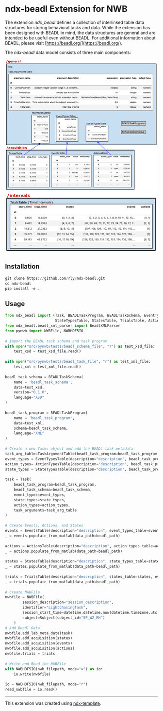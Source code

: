 # ndx-beadl Extension for NWB

The extension *ndx_beadl* defines a collection of interlinked table data structures for
storing behavioral tasks and data. While the extension has been designed with BEADL in 
mind, the data structures are general and are intended to be useful even without BEADL. 
For additional information about BEADL, please visit [https://beadl.org/](https://beadl.org/).

The *ndx-beadl* data model consists of three main components:

![ndx-beadl schema](docs/tutorial_nwb_userdays_2022/beadl_components_p1.png?raw=true "ndx-beadl schema")
![ndx-beadl schema](docs/tutorial_nwb_userdays_2022/beadl_components_p2.png?raw=true "ndx-beadl schema")


## Installation

```python
git clone https://github.com/rly/ndx-beadl.git
cd ndx-beadl
pip install -e . 
```

## Usage

```python 
from ndx_beadl import (Task, BEADLTaskProgram, BEADLTaskSchema, EventTypesTable, EventsTable,
                       StateTypesTable, StatesTable, TrialsTable, ActionTypesTable, ActionsTable, TaskArgumentTable)
from ndx_beadl.beadl_xml_parser import BeadlXMLParser
from pynwb import NWBFile, NWBHDF5IO

# Import the BEADL task schema and task program
with open("src/pynwb/tests/beadl_schema_file", "r") as test_xsd_file:
    test_xsd = test_xsd_file.read()

with open("src/pynwb/tests/beadl_task_file", "r") as test_xml_file:
    test_xml = test_xml_file.read()

beadl_task_schema = BEADLTaskSchema(
    name = 'beadl_task_schema',
    data=test_xsd,
    version="0.1.0",
    language="XSD"
)

beadl_task_program = BEADLTaskProgram(
    name = 'beadl_task_program',
    data=test_xml,
    schema=beadl_task_schema,
    language="XML"
)

# Create a new Tasks object and add the BEADL task metadata
task_arg_table=TaskArgumentTable(beadl_task_program=beadl_task_program, populate_from_program=True)
event_types = EventTypesTable(description="description", beadl_task_program=beadl_task_program, populate_from_program=True)
action_types= ActionTypesTable(description="description", beadl_task_program=beadl_task_program, populate_from_program=True)
state_types = StateTypesTable(description="description", beadl_task_program=beadl_task_program, populate_from_program=True)

task = Task(
    beadl_task_program=beadl_task_program,
    beadl_task_schema=beadl_task_schema,
    event_types=event_types,
    state_types=state_types,
    action_types=action_types,
    task_arguments=task_arg_table
)

# Create Events, Actions, and States
events = EventsTable(description="description", event_types_table=event_types)
_ = events.populate_from_matlab(data_path=beadl_path)

actions = ActionsTable(description="description", action_types_table=action_types)
_ = actions.populate_from_matlab(data_path=beadl_path)

states = StatesTable(description="description", state_types_table=state_types)
_ = states.populate_from_matlab(data_path=beadl_path)

trials = TrialsTable(description="description", states_table=states, events_table=events, actions_table=actions)
_ = trials.populate_from_matlab(data_path=beadl_path)

# Create NWBFile
nwbfile = NWBFile(
        session_description="session_description",
        identifier="LightChasingTask",
        session_start_time=datetime.datetime.now(datetime.timezone.utc),
        subject=Subject(subject_id="SP_W2_RH")
    )
# Add Beadl Data
nwbfile.add_lab_meta_data(task)
nwbfile.add_acquisition(states)
nwbfile.add_acquisition(events)
nwbfile.add_acquisition(actions)
nwbfile.trials = trials

# Write and Read the NWBFile
with NWBHDF5IO(nwb_filepath, mode="w") as io:
    io.write(nwbfile)
    
io = NWBHDF5IO(nwb_filepath, mode="r")
read_nwbfile = io.read()

```
---
This extension was created using [ndx-template](https://github.com/nwb-extensions/ndx-template).
